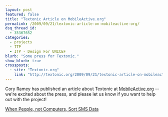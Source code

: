 ```yaml
---
layout: post
featured: false
title: "Textonic Article on MobileActive.org"
permalink: /2009/09/21/textonic-article-on-mobileactive-org/
dsq_thread_id:
  - 35367652
categories:
  - projects
  - ITP
  - ITP - Design For UNICEF
blurb: "Some press for Textonic."
show_blurb: true
crossposts:
  - site: "Textonic.org"
    link: "http://textonic.org/2009/09/21/textonic-article-on-mobileactive-org/"
---
```

Cory Ramey has published an article about Textonic at [MobileActive.org][2] -- we're excited about the press, and please let us know if you want to help out with the project!

[When People, not Computers, Sort SMS Data][3]

 [2]: http://mobileactive.org/
 [3]: http://mobileactive.org/when-people-not-computers-sort-sms-data
